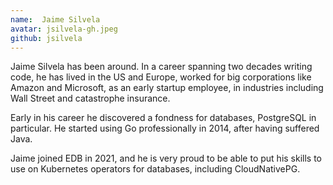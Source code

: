 ```yaml
---
name:  Jaime Silvela
avatar: jsilvela-gh.jpeg
github: jsilvela
---
```


Jaime Silvela has been around. In a career spanning two decades writing code,
he has lived in the US and Europe, worked for big corporations like Amazon and
Microsoft, as an early startup employee, in industries including Wall Street and
catastrophe insurance.

Early in his career he discovered a fondness for databases, PostgreSQL in
particular. He started using Go professionally in 2014, after having suffered
Java.

Jaime joined EDB in 2021, and he is very proud to be able to put his skills to
use on Kubernetes operators for databases, including CloudNativePG.
